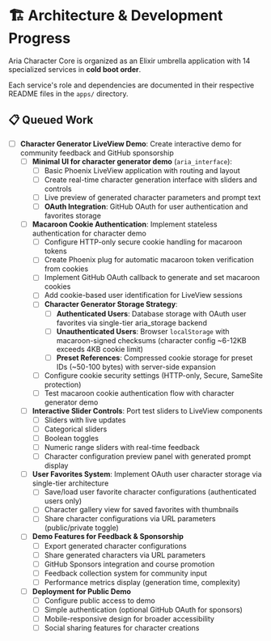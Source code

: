 # 🏗️ Architecture & Development Progress

Aria Character Core is organized as an Elixir umbrella application with 14 specialized services in **cold boot order**.

Each service's role and dependencies are documented in their respective README files in the `apps/` directory.

## 📋 Queued Work

- [ ] **Character Generator LiveView Demo**: Create interactive demo for community feedback and GitHub sponsorship
  - [ ] **Minimal UI for character generator demo** (`aria_interface`): 
    - [ ] Basic Phoenix LiveView application with routing and layout
    - [ ] Create real-time character generation interface with sliders and controls
    - [ ] Live preview of generated character parameters and prompt text
    - [ ] **OAuth Integration**: GitHub OAuth for user authentication and favorites storage
  - [ ] **Macaroon Cookie Authentication**: Implement stateless authentication for character demo
    - [ ] Configure HTTP-only secure cookie handling for macaroon tokens
    - [ ] Create Phoenix plug for automatic macaroon token verification from cookies
    - [ ] Implement GitHub OAuth callback to generate and set macaroon cookies
    - [ ] Add cookie-based user identification for LiveView sessions
    - [ ] **Character Generator Storage Strategy**: 
      - [ ] **Authenticated Users**: Database storage with OAuth user favorites via single-tier aria_storage backend
      - [ ] **Unauthenticated Users**: Browser `localStorage` with macaroon-signed checksums (character config ~6-12KB exceeds 4KB cookie limit)
      - [ ] **Preset References**: Compressed cookie storage for preset IDs (~50-100 bytes) with server-side expansion
    - [ ] Configure cookie security settings (HTTP-only, Secure, SameSite protection)
    - [ ] Test macaroon cookie authentication flow with character generator demo
  - [ ] **Interactive Slider Controls**: Port test sliders to LiveView components
    - [ ] Sliders with live updates
    - [ ] Categorical sliders
    - [ ] Boolean toggles
    - [ ] Numeric range sliders with real-time feedback
    - [ ] Character configuration preview panel with generated prompt display
  - [ ] **User Favorites System**: Implement OAuth user character storage via single-tier architecture
    - [ ] Save/load user favorite character configurations (authenticated users only)
    - [ ] Character gallery view for saved favorites with thumbnails
    - [ ] Share character configurations via URL parameters (public/private toggle)
  - [ ] **Demo Features for Feedback & Sponsorship**
    - [ ] Export generated character configurations
    - [ ] Share generated characters via URL parameters
    - [ ] GitHub Sponsors integration and course promotion
    - [ ] Feedback collection system for community input
    - [ ] Performance metrics display (generation time, complexity)
  - [ ] **Deployment for Public Demo**
    - [ ] Configure public access to demo
    - [ ] Simple authentication (optional GitHub OAuth for sponsors)
    - [ ] Mobile-responsive design for broader accessibility
    - [ ] Social sharing features for character creations
